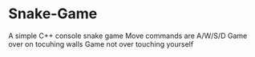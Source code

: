 # Snake-Game
A simple C++ console snake game
Move commands are A/W/S/D
Game over on tocuhing walls
Game not over touching yourself
